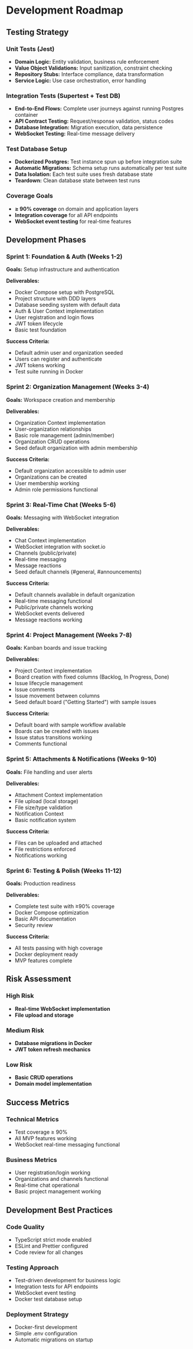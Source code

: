 # Development Roadmap

## Testing Strategy

### Unit Tests (Jest)
- **Domain Logic:** Entity validation, business rule enforcement
- **Value Object Validations:** Input sanitization, constraint checking  
- **Repository Stubs:** Interface compliance, data transformation
- **Service Logic:** Use case orchestration, error handling

### Integration Tests (Supertest + Test DB)
- **End-to-End Flows:** Complete user journeys against running Postgres container
- **API Contract Testing:** Request/response validation, status codes
- **Database Integration:** Migration execution, data persistence
- **WebSocket Testing:** Real-time message delivery

### Test Database Setup
- **Dockerized Postgres:** Test instance spun up before integration suite
- **Automatic Migrations:** Schema setup runs automatically per test suite
- **Data Isolation:** Each test suite uses fresh database state
- **Teardown:** Clean database state between test runs

### Coverage Goals
- **≥ 90% coverage** on domain and application layers
- **Integration coverage** for all API endpoints
- **WebSocket event testing** for real-time features

## Development Phases

### Sprint 1: Foundation & Auth (Weeks 1-2)
**Goals:** Setup infrastructure and authentication

**Deliverables:**
- Docker Compose setup with PostgreSQL
- Project structure with DDD layers
- Database seeding system with default data
- Auth & User Context implementation
- User registration and login flows
- JWT token lifecycle
- Basic test foundation

**Success Criteria:**
- Default admin user and organization seeded
- Users can register and authenticate
- JWT tokens working
- Test suite running in Docker

### Sprint 2: Organization Management (Weeks 3-4)  
**Goals:** Workspace creation and membership

**Deliverables:**
- Organization Context implementation
- User-organization relationships
- Basic role management (admin/member)
- Organization CRUD operations
- Seed default organization with admin membership

**Success Criteria:**
- Default organization accessible to admin user
- Organizations can be created
- User membership working
- Admin role permissions functional

### Sprint 3: Real-Time Chat (Weeks 5-6)
**Goals:** Messaging with WebSocket integration

**Deliverables:**
- Chat Context implementation
- WebSocket integration with socket.io
- Channels (public/private)
- Real-time messaging
- Message reactions
- Seed default channels (#general, #announcements)

**Success Criteria:**
- Default channels available in default organization
- Real-time messaging functional
- Public/private channels working
- WebSocket events delivered
- Message reactions working

### Sprint 4: Project Management (Weeks 7-8)
**Goals:** Kanban boards and issue tracking

**Deliverables:**
- Project Context implementation
- Board creation with fixed columns (Backlog, In Progress, Done)
- Issue lifecycle management
- Issue comments
- Issue movement between columns
- Seed default board ("Getting Started") with sample issues

**Success Criteria:**
- Default board with sample workflow available
- Boards can be created with issues
- Issue status transitions working
- Comments functional

### Sprint 5: Attachments & Notifications (Weeks 9-10)
**Goals:** File handling and user alerts

**Deliverables:**
- Attachment Context implementation
- File upload (local storage)
- File size/type validation
- Notification Context
- Basic notification system

**Success Criteria:**
- Files can be uploaded and attached
- File restrictions enforced
- Notifications working

### Sprint 6: Testing & Polish (Weeks 11-12)
**Goals:** Production readiness

**Deliverables:**
- Complete test suite with ≥90% coverage
- Docker Compose optimization
- Basic API documentation
- Security review

**Success Criteria:**
- All tests passing with high coverage
- Docker deployment ready
- MVP features complete

## Risk Assessment

### High Risk
- **Real-time WebSocket implementation**
- **File upload and storage**

### Medium Risk  
- **Database migrations in Docker**
- **JWT token refresh mechanics**

### Low Risk
- **Basic CRUD operations**
- **Domain model implementation**

## Success Metrics

### Technical Metrics
- Test coverage ≥ 90%
- All MVP features working
- WebSocket real-time messaging functional

### Business Metrics
- User registration/login working
- Organizations and channels functional
- Real-time chat operational
- Basic project management working

## Development Best Practices

### Code Quality
- TypeScript strict mode enabled
- ESLint and Prettier configured
- Code review for all changes

### Testing Approach
- Test-driven development for business logic
- Integration tests for API endpoints
- WebSocket event testing
- Docker test database setup

### Deployment Strategy
- Docker-first development
- Simple .env configuration
- Automatic migrations on startup 